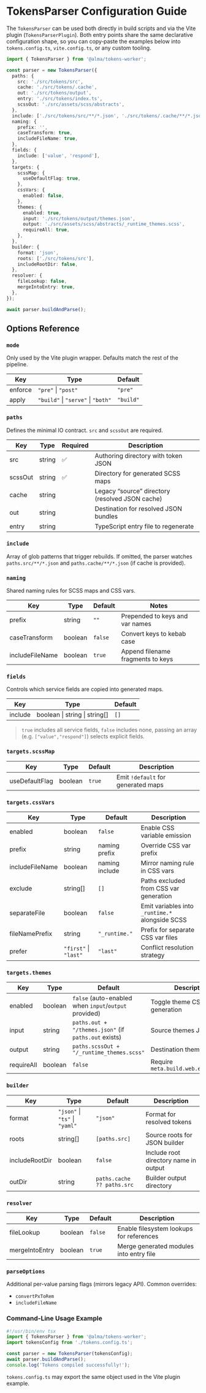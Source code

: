# TokensParser Configuration Guide

The `TokensParser` can be used both directly in build scripts and via the Vite
plugin (`TokensParserPlugin`). Both entry points share the same declarative
configuration shape, so you can copy‐paste the examples below into
`tokens.config.ts`, `vite.config.ts`, or any custom tooling.

```ts
import { TokensParser } from '@alma/tokens-worker';

const parser = new TokensParser({
  paths: {
    src: './src/tokens/src',
    cache: './src/tokens/.cache',
    out: './src/tokens/output',
    entry: './src/tokens/index.ts',
    scssOut: './src/assets/scss/abstracts',
  },
  include: ['./src/tokens/src/**/*.json', './src/tokens/.cache/**/*.json'],
  naming: {
    prefix: '',
    caseTransform: true,
    includeFileName: true,
  },
  fields: {
    include: ['value', 'respond'],
  },
  targets: {
    scssMap: {
      useDefaultFlag: true,
    },
    cssVars: {
      enabled: false,
    },
    themes: {
      enabled: true,
      input: './src/tokens/output/themes.json',
      output: './src/assets/scss/abstracts/_runtime_themes.scss',
      requireAll: true,
    },
  },
  builder: {
    format: 'json',
    roots: ['./src/tokens/src'],
    includeRootDir: false,
  },
  resolver: {
    fileLookup: false,
    mergeIntoEntry: true,
  },
});

await parser.buildAndParse();
```

## Options Reference

### `mode`

Only used by the Vite plugin wrapper. Defaults match the rest of the pipeline.

| Key     | Type                               | Default   |
| ------- | ---------------------------------- | --------- |
| enforce | `"pre"` \| `"post"`                | `"pre"`   |
| apply   | `"build"` \| `"serve"` \| `"both"` | `"build"` |

### `paths`

Defines the minimal IO contract. `src` and `scssOut` are required.

| Key     | Type   | Required | Description                                     |
| ------- | ------ | -------- | ----------------------------------------------- |
| src     | string | ✅       | Authoring directory with token JSON             |
| scssOut | string | ✅       | Directory for generated SCSS maps               |
| cache   | string |          | Legacy “source” directory (resolved JSON cache) |
| out     | string |          | Destination for resolved JSON bundles           |
| entry   | string |          | TypeScript entry file to regenerate             |

### `include`

Array of glob patterns that trigger rebuilds. If omitted, the parser watches
`paths.src/**/*.json` and `paths.cache/**/*.json` (if cache is provided).

### `naming`

Shared naming rules for SCSS maps and CSS vars.

| Key             | Type    | Default | Notes                             |
| --------------- | ------- | ------- | --------------------------------- |
| prefix          | string  | `""`    | Prepended to keys and var names   |
| caseTransform   | boolean | `false` | Convert keys to kebab case        |
| includeFileName | boolean | `true`  | Append filename fragments to keys |

### `fields`

Controls which service fields are copied into generated maps.

| Key     | Type                          | Default |
| ------- | ----------------------------- | ------- |
| include | boolean \| string \| string[] | `[]`    |

> `true` includes all service fields, `false` includes none,
> passing an array (e.g. `["value","respond"]`) selects explicit fields.

### `targets.scssMap`

| Key            | Type    | Default | Description                        |
| -------------- | ------- | ------- | ---------------------------------- |
| useDefaultFlag | boolean | `true`  | Emit `!default` for generated maps |

### `targets.cssVars`

| Key             | Type                  | Default        | Description                                     |
| --------------- | --------------------- | -------------- | ----------------------------------------------- |
| enabled         | boolean               | `false`        | Enable CSS variable emission                    |
| prefix          | string                | naming prefix  | Override CSS var prefix                         |
| includeFileName | boolean               | naming include | Mirror naming rule in CSS vars                  |
| exclude         | string[]              | `[]`           | Paths excluded from CSS var generation          |
| separateFile    | boolean               | `false`        | Emit variables into `_runtime.*` alongside SCSS |
| fileNamePrefix  | string                | `"_runtime."`  | Prefix for separate CSS var files               |
| prefer          | `"first"` \| `"last"` | `"last"`       | Conflict resolution strategy                    |

### `targets.themes`

| Key        | Type    | Default                                               | Description                          |
| ---------- | ------- | ----------------------------------------------------- | ------------------------------------ |
| enabled    | boolean | `false` (auto-enabled when `input`/`output` provided) | Toggle theme CSS generation          |
| input      | string  | `paths.out + "/themes.json"` (if `paths.out` exists)  | Source themes JSON file              |
| output     | string  | `paths.scssOut + "/_runtime_themes.scss"`             | Destination themes CSS file          |
| requireAll | boolean | `false`                                               | Require `meta.build.web.exportAsVar` |

### `builder`

| Key            | Type                           | Default                    | Description                           |
| -------------- | ------------------------------ | -------------------------- | ------------------------------------- |
| format         | `"json"` \| `"ts"` \| `"yaml"` | `"json"`                   | Format for resolved tokens            |
| roots          | string[]                       | `[paths.src]`              | Source roots for JSON builder         |
| includeRootDir | boolean                        | `false`                    | Include root directory name in output |
| outDir         | string                         | `paths.cache ?? paths.src` | Builder output directory              |

### `resolver`

| Key            | Type    | Default | Description                              |
| -------------- | ------- | ------- | ---------------------------------------- |
| fileLookup     | boolean | `false` | Enable filesystem lookups for references |
| mergeIntoEntry | boolean | `true`  | Merge generated modules into entry file  |

### `parseOptions`

Additional per-value parsing flags (mirrors legacy API). Common overrides:

- `convertPxToRem`
- `includeFileName`

### Command-Line Usage Example

```ts
#!/usr/bin/env tsx
import { TokensParser } from '@alma/tokens-worker';
import tokensConfig from './tokens.config.ts';

const parser = new TokensParser(tokensConfig);
await parser.buildAndParse();
console.log('Tokens compiled successfully!');
```

`tokens.config.ts` may export the same object used in the Vite plugin example.
